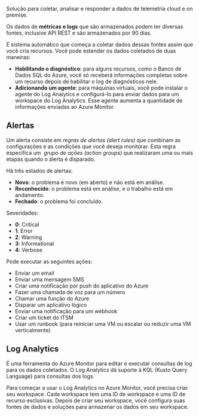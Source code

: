 Solução para coletar, analisar e responder a dados de telemetria cloud e on premise.

Os dados de **métricas e logs** que são armazenados podem ter diversas fontes, inclusive API REST e são armazenados por 90 dias.

É sistema automático que começa a coletar dados dessas fontes assim que você cria recursos. Você pode estender os dados coletados de duas maneiras:

- **Habilitando o diagnóstico**: para alguns recursos, como o Banco de Dados SQL do Azure, você só receberá informações completas sobre um recurso depois de habilitar o log de diagnósticos nele.
- **Adicionando um agente**: para máquinas virtuais, você pode instalar o agente do Log Analytics e configurá-lo para enviar dados para um workspace do Log Analytics. Esse agente aumenta a quantidade de informações enviadas ao Azure Monitor.

## Alertas

Um alerta consiste em _regras de alertas (alert rules)_ que combinam as configurações e as condições que você deseja monitorar. Esta regra especifica um  _grupo de ações (action groups)_ que realizaram uma ou mais etapas quando o alerta é disparado.

Há três estados de alertas:
- **Novo**: o problema é novo (em aberto) e não está em análise.
- **Reconhecido**: o problema está em análise, e o trabalho está em andamento.
- **Fechado**: o problema foi concluído.

Severidades:
- **0**: Critical
- **1**: Error
- **2**: Warning
- **3**: Informational
- **4**: Verbose

Pode executar as seguintes ações:

- Enviar um email
- Enviar uma mensagem SMS
- Criar uma notificação por push do aplicativo do Azure
- Fazer uma chamada de voz para um número
- Chamar uma função do Azure
- Disparar um aplicativo lógico
- Enviar uma notificação para um webhook
- Criar um ticket do ITSM
- Usar um runbook (para reiniciar uma VM ou escalar ou reduzir uma VM verticalmente)

## Log Analytics

É uma ferramenta do Azure Monitor para editar e executar consultas de log para os dados coletados. O Log Analytics dá suporte à KQL (Kusto Query Language) para consultas dos logs.

Para começar a usar o Log Analytics no Azure Monitor, você precisa criar seu workspace. Cada workspace tem uma ID de workspace e uma ID de recurso exclusivas. Depois de criar seu workspace, você configura suas fontes de dados e soluções para armazenar os dados em seu workspace.